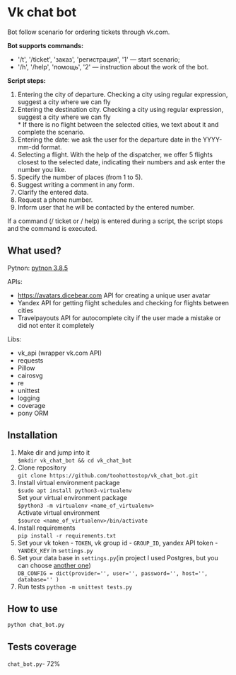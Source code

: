 # Vk chat bot
Bot follow scenario for ordering tickets through vk.com.  

**Bot supports commands:**
- '/t', '/ticket', 'заказ', 'регистрация', '1'  — start scenario;
- '/h', '/help', 'помощь', '2' — instruction about the work of the bot.

**Script steps:**  
1. Entering the city of departure. Checking a city using regular expression, suggest a city where we can fly
2. Entering the destination city. Checking a city using regular expression, suggest a city where we can fly  
        * If there is no flight between the selected cities, we text about it and complete the scenario.
3. Entering the date: we ask the user for the departure date in the YYYY-mm-dd format.
4. Selecting a flight. With the help of the dispatcher, we offer 5 flights closest to the selected date, 
        indicating their numbers and ask enter the number you like.
5. Specify the number of places (from 1 to 5).
6. Suggest writing a comment in any form.
7. Clarify the entered data.
8. Request a phone number.
9. Inform user that he will be contacted by the entered number.

If a command (/ ticket or / help) is entered during a script, the script stops and the command is executed.
## What used?
Pytnon:
[pytnon 3.8.5](https://www.python.org/downloads/release/python-385/)  

APIs:
- https://avatars.dicebear.com API for creating a unique user avatar
- Yandex API for getting flight schedules and checking for flights between cities
- Travelpayouts API for autocomplete city if the user made a mistake or did not enter it completely 

Libs:  
- vk_api (wrapper vk.com API)
- requests
- Pillow
- cairosvg
- re
- unittest
- logging
- coverage
- pony ORM
## Installation
1. Make dir and jump into it  
`$mkdir vk_chat_bot && cd vk_chat_bot`
3. Clone repository  
`git clone https://github.com/toohottostop/vk_chat_bot.git`
5. Install virtual environment package  
`$sudo apt install python3-virtualenv`    
Set your virtual environment package  
`$python3 -m virtualenv <name_of_virtualenv>`  
Activate virtual environment  
`$source <name_of_virtualenv>/bin/activate`
4. Install requirements  
`pip install -r requirements.txt`
6. Set your vk token - `TOKEN`, vk group id - `GROUP_ID`, yandex API token - `YANDEX_KEY` in `settings.py`
7. Set your data base in `settings.py`(in project I used Postgres, but you can choose [another one](http://docs.peewee-orm.com/en/latest/peewee/database.html#initializing-a-database))  
`DB_CONFIG = dict(provider='',
                 user='',
                 password='',
                 host='',
                 database=''
                 )`
7. Run tests `python -m unittest tests.py`
## How to use  
`python chat_bot.py`
## Tests coverage
`chat_bot.py`- 72%
